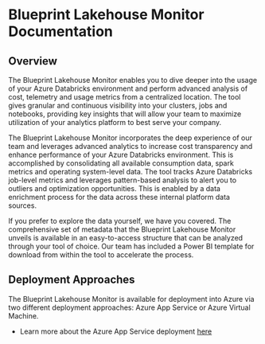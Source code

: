 # Blueprint Lakehouse Monitor Documentation


## Overview
The Blueprint Lakehouse Monitor enables you to dive deeper into the usage of your Azure Databricks environment and perform advanced analysis of cost, telemetry and usage metrics from a centralized location. The tool gives granular and continuous visibility into your clusters, jobs and notebooks, providing key insights that will allow your team to maximize utilization of your analytics platform to best serve your company.

The Blueprint Lakehouse Monitor incorporates the deep experience of our team and leverages advanced analytics to increase cost transparency and enhance performance of your Azure Databricks environment. This is accomplished by consolidating all available consumption data, spark metrics and operating system-level data. The tool tracks Azure Databricks job-level metrics and leverages pattern-based analysis to alert you to outliers and optimization opportunities. This is enabled by a data enrichment process for the data across these internal platform data sources.

If you prefer to explore the data yourself, we have you covered. The comprehensive set of metadata that the Blueprint Lakehouse Monitor unveils is available in an easy-to-access structure that can be analyzed through your tool of choice. Our team has included a Power BI template for download from within the tool to accelerate the process.

## Deployment Approaches
The Blueprint Lakehouse Monitor is available for deployment into Azure via two different deployment approaches: Azure App Service or Azure Virtual Machine.

* Learn more about the Azure App Service deployment [here](azure-app-service-deployment/azure-app-service-deployment.md)
